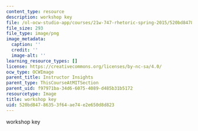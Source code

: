 ```yaml
---
content_type: resource
description: workshop key
file: /ol-ocw-studio-app/courses/21w-747-rhetoric-spring-2015/520bd84786353f64ae74e2e650d8d823_edu_b-work-key.png
file_size: 293
file_type: image/png
image_metadata:
  caption: ''
  credit: ''
  image-alt: ''
learning_resource_types: []
license: https://creativecommons.org/licenses/by-nc-sa/4.0/
ocw_type: OCWImage
parent_title: Instructor Insights
parent_type: ThisCourseAtMITSection
parent_uid: f97971ba-34d6-6075-4089-d485b31b5172
resourcetype: Image
title: workshop key
uid: 520bd847-8635-3f64-ae74-e2e650d8d823
---
```

workshop key